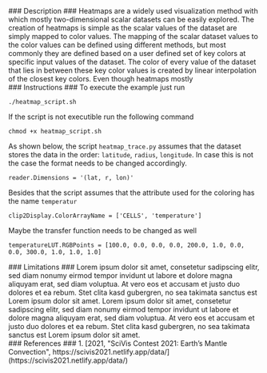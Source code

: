 <div id="description" outline_label="Description" outline_indent="0" markdown="1">
### Description ###
Heatmaps are a widely used visualization method with which mostly two-dimensional scalar datasets can be easily explored.
The creation of heatmaps is simple as the scalar values of the dataset are simply mapped to color values.
The mapping of the scalar dataset values to the color values can be defined using different methods, but most commonly they are defined based on a user defined set of key colors at specific input values of the dataset.
The color of every value of the dataset that lies in between these key color values is created by linear interpolation of the closest key colors.
Even though heatmaps mostly 
</div>
<div id="instructions" outline_label="Instructions" outline_indent="0" markdown="1">
### Instructions ###
To execute the example just run

```
./heatmap_script.sh
```

If the script is not executible run the following command

```
chmod +x heatmap_script.sh
```

As shown below, the script `heatmap_trace.py` assumes that the dataset stores the data in the order: `latitude`, `radius`, `longitude`.
In case this is not the case the format needs to be changed accordingly.
```
reader.Dimensions = '(lat, r, lon)'
```
Besides that the script assumes that the attribute used for the coloring has the name `temperatur`
```
clip2Display.ColorArrayName = ['CELLS', 'temperature']
```

Maybe the transfer function needs to be changed as well
```
temperatureLUT.RGBPoints = [100.0, 0.0, 0.0, 0.0, 200.0, 1.0, 0.0, 0.0, 300.0, 1.0, 1.0, 1.0]
```

</div>
<div id="limitations" outline_label="Limitations" outline_indent="0" markdown="1">
### Limitations ###
Lorem ipsum dolor sit amet, consetetur sadipscing elitr, sed diam nonumy eirmod tempor invidunt ut labore et dolore magna aliquyam erat, sed diam voluptua. At vero eos et accusam et justo duo dolores et ea rebum. Stet clita kasd gubergren, no sea takimata sanctus est Lorem ipsum dolor sit amet. Lorem ipsum dolor sit amet, consetetur sadipscing elitr, sed diam nonumy eirmod tempor invidunt ut labore et dolore magna aliquyam erat, sed diam voluptua. At vero eos et accusam et justo duo dolores et ea rebum. Stet clita kasd gubergren, no sea takimata sanctus est Lorem ipsum dolor sit amet.
</div>
<div id="references" outline_label="References" outline_indent="0" markdown="1">
### References ###
1. [<span id="reference_dataset">2021, "SciVis Contest 2021: Earth’s Mantle Convection", https://scivis2021.netlify.app/data/</span>](https://scivis2021.netlify.app/data/)
</div>